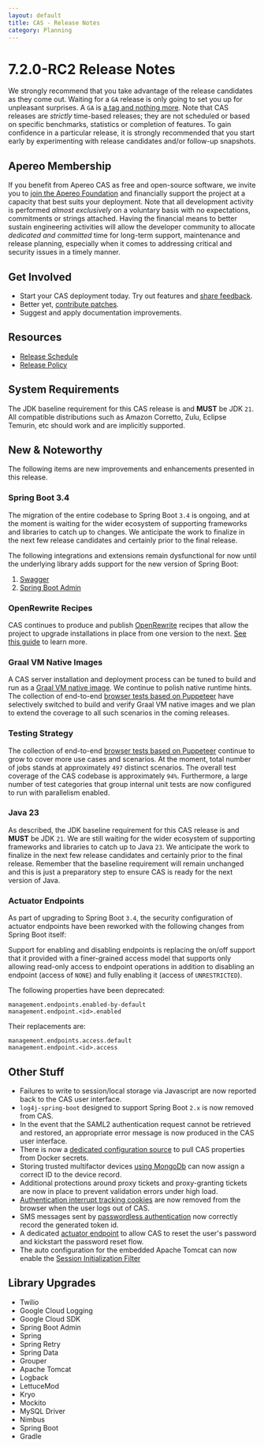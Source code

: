 ```yaml
---
layout: default
title: CAS - Release Notes
category: Planning
---
```


# 7.2.0-RC2 Release Notes

We strongly recommend that you take advantage of the release candidates as they come out. Waiting for a `GA` release is only going to set
you up for unpleasant surprises. A `GA` is [a tag and nothing more](https://apereo.github.io/2017/03/08/the-myth-of-ga-rel/). Note
that CAS releases are *strictly* time-based releases; they are not scheduled or based on specific benchmarks,
statistics or completion of features. To gain confidence in a particular
release, it is strongly recommended that you start early by experimenting with release candidates and/or follow-up snapshots.

## Apereo Membership

If you benefit from Apereo CAS as free and open-source software, we invite you
to [join the Apereo Foundation](https://www.apereo.org/content/apereo-membership)
and financially support the project at a capacity that best suits your deployment. Note that all development activity is performed
*almost exclusively* on a voluntary basis with no expectations, commitments or strings attached. Having the financial means to better
sustain engineering activities will allow the developer community to allocate *dedicated and committed* time for long-term support,
maintenance and release planning, especially when it comes to addressing critical and security issues in a timely manner.

## Get Involved

- Start your CAS deployment today. Try out features and [share feedback](/cas/Mailing-Lists.html).
- Better yet, [contribute patches](/cas/developer/Contributor-Guidelines.html).
- Suggest and apply documentation improvements.

## Resources

- [Release Schedule](https://github.com/apereo/cas/milestones)
- [Release Policy](/cas/developer/Release-Policy.html)

## System Requirements

The JDK baseline requirement for this CAS release is and **MUST** be JDK `21`. All compatible distributions
such as Amazon Corretto, Zulu, Eclipse Temurin, etc should work and are implicitly supported.

## New & Noteworthy

The following items are new improvements and enhancements presented in this release.

### Spring Boot 3.4

The migration of the entire codebase to Spring Boot `3.4` is ongoing, and at the moment is waiting for the wider ecosystem
of supporting frameworks and libraries to catch up to changes. We anticipate the work to finalize in the next few
release candidates and certainly prior to the final release.

The following integrations and extensions remain dysfunctional for now until the underlying library adds
support for the new version of Spring Boot:

1. [Swagger](../integration/Swagger-Integration.html)
2. [Spring Boot Admin](../monitoring/Configuring-SpringBootAdmin.html)

### OpenRewrite Recipes

CAS continues to produce and publish [OpenRewrite](https://docs.openrewrite.org/) recipes that allow the project to upgrade installations
in place from one version to the next. [See this guide](../installation/OpenRewrite-Upgrade-Recipes.html) to learn more.

### Graal VM Native Images

A CAS server installation and deployment process can be tuned to build and run
as a [Graal VM native image](../installation/GraalVM-NativeImage-Installation.html). We continue to polish native runtime hints.
The collection of end-to-end [browser tests based on Puppeteer](../../developer/Test-Process.html) have selectively switched
to build and verify Graal VM native images and we plan to extend the coverage to all such scenarios in the coming releases.

### Testing Strategy

The collection of end-to-end [browser tests based on Puppeteer](../../developer/Test-Process.html) continue to grow to cover more use cases
and scenarios. At the moment, total number of jobs stands at approximately `497` distinct scenarios. The overall
test coverage of the CAS codebase is approximately `94%`. Furthermore, a large number of test categories that group internal unit tests
are now configured to run with parallelism enabled.

### Java 23

As described, the JDK baseline requirement for this CAS release is and **MUST** be JDK `21`. We are still waiting for the
wider ecosystem of supporting frameworks and libraries to catch up to Java `23`. We anticipate the work to finalize in the next few
release candidates and certainly prior to the final release. Remember that the baseline requirement will remain unchanged
and this is just a preparatory step to ensure CAS is ready for the next version of Java.
 
### Actuator Endpoints

As part of upgrading to Spring Boot `3.4`, the security configuration of actuator endpoints have been reworked with the following
changes from Spring Boot itself:

Support for enabling and disabling endpoints is replacing the on/off support that it provided with a 
finer-grained access model that supports only allowing read-only access to endpoint operations in addition to 
disabling an endpoint (access of `NONE`) and fully enabling it (access of `UNRESTRICTED`).

The following properties have been deprecated:
                                       
```properties
management.endpoints.enabled-by-default
management.endpoint.<id>.enabled
```

Their replacements are:
                                   
```properties
management.endpoints.access.default
management.endpoint.<id>.access
```

## Other Stuff
     
- Failures to write to session/local storage via Javascript are now reported back to the CAS user interface.
- `log4j-spring-boot` designed to support Spring Boot `2.x` is now removed from CAS.
- In the event that the SAML2 authentication request cannot be retrieved and restored, an appropriate error message is now produced in the CAS user interface. 
- There is now a [dedicated configuration source](../configuration/Configuration-Properties-Security-DockerSecrets.html) to pull CAS properties from Docker secrets. 
- Storing trusted multifactor devices [using MongoDb](../mfa/Multifactor-TrustedDevice-Authentication-Storage-MongoDb.html) can now assign a correct ID to the device record.
- Additional protections around proxy tickets and proxy-granting tickets are now in place to prevent validation errors under high load.
- [Authentication interrupt tracking cookies](../webflow/Webflow-Customization-Interrupt-Tracking.html) are now removed from the browser when the user logs out of CAS. 
- SMS messages sent by [passwordless authentication](../authentication/Passwordless-Authentication-Notifications.html) now correctly record the generated token id.
- A dedicated [actuator endpoint](../password_management/Password-Management.html) to allow CAS to reset the user's password and kickstart the password reset flow. 
- The auto configuration for the embedded Apache Tomcat can now enable the [Session Initialization Filter](https://tomcat.apache.org/tomcat-10.1-doc/api/org/apache/catalina/filters/SessionInitializerFilter.html)

## Library Upgrades
          
- Twilio
- Google Cloud Logging
- Google Cloud SDK
- Spring Boot Admin
- Spring
- Spring Retry
- Spring Data
- Grouper
- Apache Tomcat
- Logback
- LettuceMod
- Kryo
- Mockito
- MySQL Driver
- Nimbus
- Spring Boot
- Gradle
